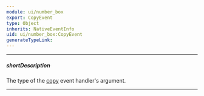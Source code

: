 ```yaml
---
module: ui/number_box
export: CopyEvent
type: Object
inherits: NativeEventInfo
uid: ui/number_box:CopyEvent
generateTypeLink: 
---
```

---
##### shortDescription
The type of the [copy]({basewidgetpath}/Events/#copy) event handler's argument.

---
<!-- Description goes here -->